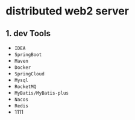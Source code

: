 # distributed web2 server



## 1. dev Tools

- `IDEA`
- `SpringBoot`
- `Maven`
- `Docker`
- `SpringCloud`
- `Mysql`
- `RocketMQ`
- `MyBatis/MyBatis-plus`
- `Nacos`
- `Redis`
- 1111
